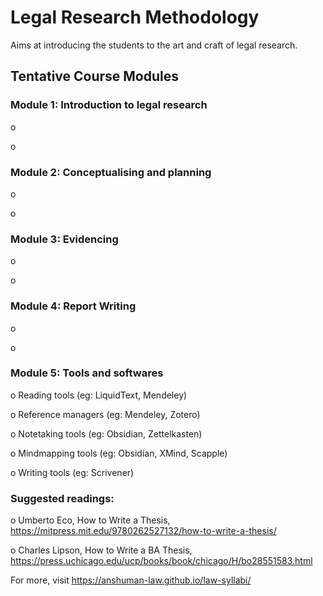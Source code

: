 # Legal Research Methodology

Aims at introducing the students to the art and craft of legal research. 

## Tentative Course Modules

### Module 1: Introduction to legal research

o 

o

### Module 2: Conceptualising and planning

o

o

### Module 3: Evidencing 

o 

o 

### Module 4: Report Writing

o

o

### Module 5: Tools and softwares

o Reading tools (eg: LiquidText, Mendeley)

o Reference managers (eg: Mendeley, Zotero)

o Notetaking tools (eg: Obsidian, Zettelkasten)

o Mindmapping tools (eg: Obsidian, XMind, Scapple)

o Writing tools (eg: Scrivener)

### Suggested readings:

o Umberto Eco, How to Write a Thesis, https://mitpress.mit.edu/9780262527132/how-to-write-a-thesis/

o Charles Lipson, How to Write a BA Thesis, https://press.uchicago.edu/ucp/books/book/chicago/H/bo28551583.html









For more, visit https://anshuman-law.github.io/law-syllabi/
